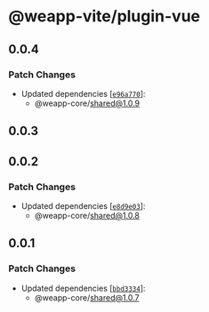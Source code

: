 # @weapp-vite/plugin-vue

## 0.0.4

### Patch Changes

- Updated dependencies [[`e96a770`](https://github.com/weapp-vite/weapp-vite/commit/e96a7706f27c41ed93aedf38052dd084d39537d1)]:
  - @weapp-core/shared@1.0.9

## 0.0.3

## 0.0.2

### Patch Changes

- Updated dependencies [[`e8d9e03`](https://github.com/weapp-vite/weapp-vite/commit/e8d9e03b9508eabde1a43245eecd3408a757413b)]:
  - @weapp-core/shared@1.0.8

## 0.0.1

### Patch Changes

- Updated dependencies [[`bbd3334`](https://github.com/weapp-vite/weapp-vite/commit/bbd3334758fa3b6fb8fc0571957d2a4a51ab1a1c)]:
  - @weapp-core/shared@1.0.7
